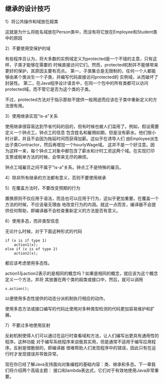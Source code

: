 

## 继承的设计技巧

1）将公共操作和域放在超类

这就是为什么将姓名域放在Person类中，而没有将它放在Employee和Student类中的原因

2）不要使用受保护的域

有些程序员认为，将大多数的实例域定义为protected是一个不错的主意，只有这样，子类才能够在需要的
时候直接访问它们。然而，protected机制并不能够带来更好的保护，其原因主要有亮点。
第一，子类集合是无限制的，任何一个人都能够由某个类派生一个子类，并编写代码直接访问protected的
实例域，从而破坏了封装性。
第二，在Java程序设计语言中，在同一个包中的所有类都可以访问protected域，而不管它是否为这个类的子类。

不过，protected方法对于指示那些不提供一般用途而应该在子类中重新定义的方法很有用。

3）使用继承实现"is-a"关系

使用继承很容易达到节省代码的目的，但有时候也被人们滥用了。例如，假设需要定义一个钟点工。钟点工的信息
包含姓名和雇佣如期，但是没有薪水。他们按小时计薪，并且不会因为拖延时间而获得加薪。这似乎在诱导人们
由Employee派生出子类Contractor，然后再增加一个hourlyWage域。
这并不是一个好注意。因为这样一来，每个钟点工对象中都包含了薪水和计时工资这两个域。在实现打印
支票或税单方法的时候，会带来无尽的麻烦。

钟点工域雇员之间不属于"is-a"关系。钟点工不是特殊的雇员。

4）除非所有继承的方法都有意义，否则不要使用继承

5）在覆盖方法时，不要改变预期的行为

置换原则不仅应用于语法，而且也可以应用于行为，这似乎更加重要。在覆盖一个方法的时候，不应该毫无理由
地改变行为的内涵。就这一点而言，编译器不会提供任何帮助，即编译器不会检查重新定义的方法是否有意义。

6）使用多态，而非类型信息

无论什么时候，对于下面这种形式的代码
```
if (x is if type 1)
    action1(x);
else if (x is of type 2)
    action2(x);
```
都应该考虑使用多态性。

action1与action2表示的是相同的概念吗？如果是相同的概念，就应该为这个概念定义一个方法，并将
其放置在两个类的超类或接口中，然后，就可以调用
```
x.action();
```
以便使用多态性提供的动态分派机制执行相应的动作。

使用多态方法或接口编写的代码比使用对多种类型检测的代码更加容易维护和扩展。

7）不要过多地使用反射

反射机制使得人们可以通过在运行时查看域和方法，让人们编写出更具有通用性的程序。这种功能
对于编写系统程序来说极其实用，但是通常不适用于编写应用程序。反射是很脆弱的，即编译器
很难帮助人们发现程序中的错误，因此只有在运行时才发现错误并导致异常。

现在你已经了解Java支持面向对象编程的基础内容：类、继承和多态。下一章我们将介绍两个高级主题：
接口和lambda表达式，它们对于有效地使用Java非常重要。























